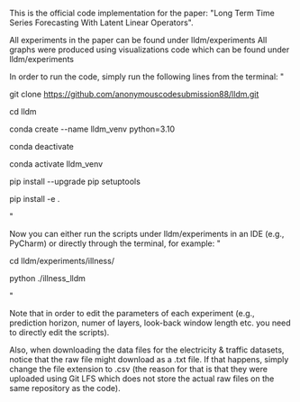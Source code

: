 This is the official code implementation for the paper: "Long Term Time Series Forecasting With Latent Linear Operators".

All experiments in the paper can be found under lldm/experiments
All graphs were produced using visualizations code which can be found under lldm/experiments

In order to run the code, simply run the following lines from the terminal:
"

git clone https://github.com/anonymouscodesubmission88/lldm.git

cd lldm

conda create --name lldm_venv python=3.10

conda deactivate

conda activate lldm_venv

pip install --upgrade pip setuptools

pip install -e .

"


Now you can either run the scripts under lldm/experiments in an IDE (e.g., PyCharm) or directly through the terminal, for example:
"

cd lldm/experiments/illness/

python ./illness_lldm

"

Note that in order to edit the parameters of each experiment (e.g., prediction horizon, numer of layers, look-back window length etc. you need to directly edit the scripts).

Also, when downloading the data files for the electricity & traffic datasets, notice that the raw file might download as a .txt file. If that happens, simply change the file extension to .csv (the reason for that is that they were uploaded using Git LFS which does not store the actual raw files on the same repository as the code).
